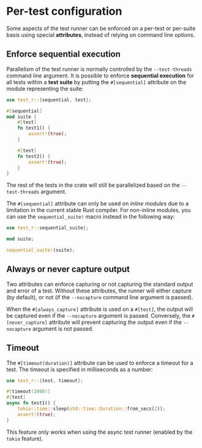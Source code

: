 # Per-test configuration

Some aspects of the test runner can be enforced on a per-test or per-suite basis using special **attributes**, instead of relying on command line options.

## Enforce sequential execution
Parallelism of the test runner is normally controlled by the `--test-threads` command line argument. It is possible to enforce **sequential execution** for all tests within a **test suite** by putting the `#[sequential]` attribute on the module representing the suite:

```rust
use test_r::{sequential, test};

#[sequential]
mod suite {
    #[test]
    fn test1() {
        assert!(true);
    }

    #[test]
    fn test2() {
        assert!(true);
    }
}
```

The rest of the tests in the crate will still be parallelized based on the `--test-threads` argument.

The `#[sequential]` attribute can only be used on _inline modules_ due to a limitation in the current stable Rust compiler.
For non-inline modules, you can use the `sequential_suite!` macro instead in the following way:

```rust
use test_r::sequential_suite};

mod suite;

sequential_suite!(suite);
```

## Always or never capture output

Two attributes can enforce capturing or not capturing the standard output and error of a test. Without these attributes, the runner will either capture (by default), or not (if the `--nocapture` command line argument is passed).

When the `#[always_capture]` attribute is used on a `#[test]`, the output will be captured even if the `--nocapture` argument is passed. Conversely, the `#[never_capture]` attribute will prevent capturing the output even if the `--nocapture` argument is not passed.

## Timeout

The `#[timeout(duration)]` attribute can be used to enforce a timeout for a test. The timeout is specified in milliseconds as a number:

```rust
use test_r::{test, timeout};

#[timeout(1000)]
#[test]
async fn test1() {
    tokio::time::sleep(std::time::Duration::from_secs(2));
    assert!(true);
}
```

This feature only works when using the async test runner (enabled by the `tokio` feature).


